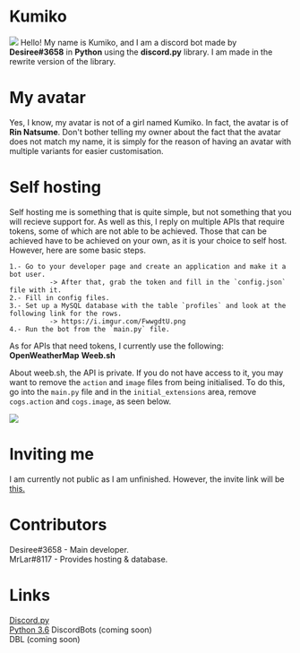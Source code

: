 # Kumiko
![](https://pre00.deviantart.net/234d/th/pre/i/2014/340/e/5/natsume_rin_vector_by_trafx99-d88v37v.png)
Hello! My name is Kumiko, and I am a discord bot made by **Desiree#3658** in **Python** using the **discord.py** library. I am made in the
rewrite version of the library.

# My avatar
Yes, I know, my avatar is not of a girl named Kumiko. In fact, the avatar is of **Rin Natsume**. Don't bother telling my owner about the
fact that the avatar does not match my name, it is simply for the reason of having an avatar with multiple variants for easier
customisation.

# Self hosting
Self hosting me is something that is quite simple, but not something that you will recieve support for. As well as this, I reply on
multiple APIs that require tokens, some of which are not able to be achieved. Those that can be achieved have to be achieved on your own,
as it is your choice to self host. However, here are some basic steps.

```
1.- Go to your developer page and create an application and make it a bot user.
          -> After that, grab the token and fill in the `config.json` file with it.
2.- Fill in config files.
3.- Set up a MySQL database with the table `profiles` and look at the following link for the rows.
          -> https://i.imgur.com/FwwgdtU.png
4.- Run the bot from the `main.py` file.
```
As for APIs that need tokens, I currently use the following:
<br>**OpenWeatherMap**
**Weeb.sh**

About weeb.sh, the API is private. If you do not have access to it, you may want to remove the `action` and `image` files from being initialised. To
do this, go into the `main.py` file and in the `initial_extensions` area, remove `cogs.action` and `cogs.image`, as seen below.

![](https://i.imgur.com/jZqJT5D.gif)

# Inviting me
I am currently not public as I am unfinished. However, the invite link will be [this.](http://is.gd/kumiko)

# Contributors
Desiree#3658 - Main developer.
<br>MrLar#8117 - Provides hosting & database.

# Links
[Discord.py](https://github.com/Rapptz/discord.py)
<br>[Python 3.6](https://www.python.org/downloads/release/python-360/)
DiscordBots (coming soon)
<br>DBL (coming soon)
